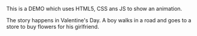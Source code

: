 This is a DEMO which uses HTML5, CSS ans JS to show an animation.

The story happens in Valentine's Day. A boy walks in a road and goes to a store to buy flowers for
his girlfriend.